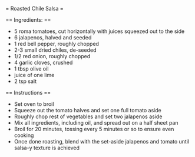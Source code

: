 = Roasted Chile Salsa =

== Ingredients: ==
* 5 roma tomatoes, cut horizontally with juices squeezed out to the side
* 6 jalapenos, halved and seeded
* 1 red bell pepper, roughly chopped
* 2-3 small dried chiles, de-seeded
* 1/2 red onion, roughly chopped
* 4 garlic cloves, crushed
* 1 tbsp olive oil
* juice of one lime
* 2 tsp salt

== Instructions ==
* Set oven to broil
* Squeeze out the tomato halves and set one full tomato aside
* Roughly chop rest of vegetables and set two jalapenos aside
* Mix all ingredients, including oil, and spread out on a half sheet pan
* Broil for 20 minutes, tossing every 5 minutes or so to ensure even cooking
* Once done roasting, blend with the set-aside jalapenos and tomato until salsa-y texture is achieved


